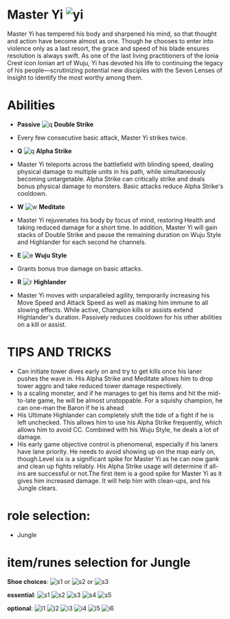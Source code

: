 # Master Yi ![yi](https://static.wikia.nocookie.net/leagueoflegends/images/7/73/Master_Yi_OriginalSquare.png/revision/latest/scale-to-width-down/42?cb=20150402220630)

Master Yi has tempered his body and sharpened his mind, so that thought and action have become almost as one. Though he chooses to enter into violence only as a last resort, the grace and speed of his blade ensures resolution is always swift. As one of the last living practitioners of the Ionia Crest icon Ionian art of Wuju, Yi has devoted his life to continuing the legacy of his people—scrutinizing potential new disciples with the Seven Lenses of Insight to identify the most worthy among them.

# Abilities
- **Passive** ![q](https://static.wikia.nocookie.net/leagueoflegends/images/8/8d/Annie_Pyromania.png/revision/latest?cb=20240810171630) **Double Strike** 
- Every few consecutive basic attack, Master Yi strikes twice.

- **Q** ![q](https://static.wikia.nocookie.net/leagueoflegends/images/b/bf/Annie_Disintegrate.png/revision/latest?cb=20240810171544) **Alpha Strike**
- Master Yi teleports across the battlefield with blinding speed, dealing physical damage to multiple units in his path, while simultaneously becoming untargetable. Alpha Strike can critically strike and deals bonus physical damage to monsters. Basic attacks reduce Alpha Strike's cooldown.

- **W** ![w](https://static.wikia.nocookie.net/leagueoflegends/images/e/ed/Annie_Incinerate.png/revision/latest?cb=20240810171600) **Meditate**
- Master Yi rejuvenates his body by focus of mind, restoring Health and taking reduced damage for a short time. In addition, Master Yi will gain stacks of Double Strike and pause the remaining duration on Wuju Style and Highlander for each second he channels.

- **E** ![e](https://static.wikia.nocookie.net/leagueoflegends/images/5/55/Annie_Molten_Shield.png/revision/latest?cb=20240810171616) **Wuju Style**
- Grants bonus true damage on basic attacks.

- **R** ![r](https://static.wikia.nocookie.net/leagueoflegends/images/9/92/Annie_Summon-_Tibbers.png/revision/latest?cb=20240810171642) **Highlander**
- Master Yi moves with unparalleled agility, temporarily increasing his Move Speed and Attack Speed as well as making him immune to all slowing effects. While active, Champion kills or assists extend Highlander's duration. Passively reduces cooldown for his other abilities on a kill or assist.

# TIPS AND TRICKS
- Can initiate tower dives early on and try to get kills once his laner pushes the wave in. His Alpha Strike and Meditate allows him to drop tower aggro and take reduced tower damage respectively.
- Is a scaling monster, and if he manages to get his items and hit the mid-to-late game, he will be almost unstoppable. For a squishy champion, he can one-man the Baron if he is ahead
- His Ultimate Highlander can completely shift the tide of a fight if he is left unchecked. This allows him to use his Alpha Strike frequently, which allows him to avoid CC. Combined with his Wuju Style, he deals a lot of damage.
- His early game objective control is phenomenal, especially if his laners have lane priority. He needs to avoid showing up on the map early on, though.Level six is a significant spike for Master Yi as he can now gank and clean up fights reliably. His Alpha Strike usage will determine if all-ins are successful or not.The first item is a good spike for Master Yi as it gives him increased damage. It will help him with clean-ups, and his Jungle clears.

# role selection:
- Jungle

# item/runes selection for Jungle

**Shoe choices**:
![s1](https://static.wikia.nocookie.net/leagueoflegends/images/b/bd/Berserker%27s_Greaves_item.png/revision/latest/scale-to-width-down/40?cb=20201118202614) or
![s2](https://static.wikia.nocookie.net/leagueoflegends/images/9/96/Mercury%27s_Treads_item.png/revision/latest/scale-to-width-down/40?cb=20201027211544) or 
![s3](https://static.wikia.nocookie.net/leagueoflegends/images/b/be/Plated_Steelcaps_item.png/revision/latest/scale-to-width-down/40?cb=20201029223540)

**essential**:
![s1](https://static.wikia.nocookie.net/leagueoflegends/images/2/2f/Blade_of_the_Ruined_King_item.png/revision/latest/scale-to-width-down/40?cb=20230505015415)
![s2](https://static.wikia.nocookie.net/leagueoflegends/images/a/a4/Navori_Flickerblade_item.png/revision/latest/scale-to-width-down/40?cb=20240511183703)
![s3](https://static.wikia.nocookie.net/leagueoflegends/images/8/87/Black_Cleaver_item.png/revision/latest/scale-to-width-down/40?cb=20201027193134)
![s4](https://static.wikia.nocookie.net/leagueoflegends/images/1/1c/Spear_of_Shojin_item.png/revision/latest/scale-to-width-down/40?cb=20221020150439)
![s5](https://static.wikia.nocookie.net/leagueoflegends/images/1/1c/Death%27s_Dance_item.png/revision/latest/scale-to-width-down/40?cb=20221019161938)

**optional**: 
![i1](https://static.wikia.nocookie.net/leagueoflegends/images/1/16/Wit%27s_End_item.png/revision/latest/scale-to-width-down/40?cb=20201027220422)
![i2](https://static.wikia.nocookie.net/leagueoflegends/images/f/f0/Profane_Hydra_item.png/revision/latest/scale-to-width-down/40?cb=20240915025023)
![i3](https://static.wikia.nocookie.net/leagueoflegends/images/0/08/Randuin%27s_Omen_item.png/revision/latest/scale-to-width-down/40?cb=20201027213705)
![i4](https://static.wikia.nocookie.net/leagueoflegends/images/2/22/Titanic_Hydra_item.png/revision/latest/scale-to-width-down/40?cb=20201118210703)
![i5](https://static.wikia.nocookie.net/leagueoflegends/images/9/9b/Sterak%27s_Gage_item.png/revision/latest/scale-to-width-down/40?cb=20201027215554)
![i6](https://static.wikia.nocookie.net/leagueoflegends/images/9/95/Guinsoo%27s_Rageblade_item.png/revision/latest/scale-to-width-down/40?cb=20201029192542)
